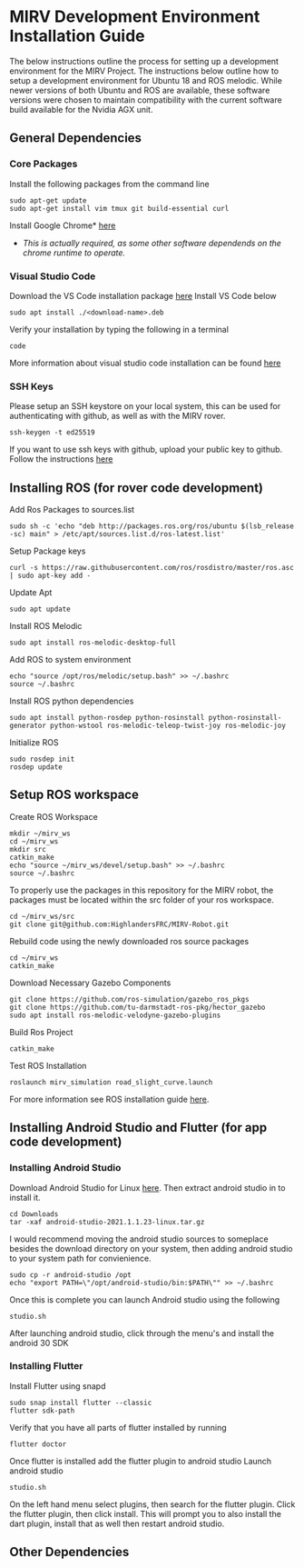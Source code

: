 # MIRV Development Environment Installation Guide

The below instructions outline the process for setting up a development environment for the MIRV Project. The instructions below outline how to setup a development environment for Ubuntu 18 and ROS melodic. While newer versions of both Ubuntu and ROS are available, these software versions were chosen to maintain compatibility with the current software build available for the Nvidia AGX unit. 

## General Dependencies 
### Core Packages
Install the following packages from the command line
```
sudo apt-get update
sudo apt-get install vim tmux git build-essential curl
```

Install Google Chrome* [here](https://www.google.com/chrome/)

* *This is actually required, as some other software dependends on the chrome runtime to operate.*
### Visual Studio Code
Download the VS Code installation package [here](https://code.visualstudio.com/download)
Install VS Code below
```
sudo apt install ./<download-name>.deb
```
Verify your installation by typing the following in a terminal
```
code
```

More information about visual studio code installation can be found [here](https://code.visualstudio.com/docs/setup/linux)

### SSH Keys
Please setup an SSH keystore on your local system, this can be used for authenticating with github, as well as with the MIRV rover. 
```
ssh-keygen -t ed25519
```

If you want to use ssh keys with github, upload your public key to github. Follow the instructions [here](https://docs.github.com/en/authentication/connecting-to-github-with-ssh/adding-a-new-ssh-key-to-your-github-account)

## Installing ROS (for rover code development)
Add Ros Packages to sources.list
```
sudo sh -c 'echo "deb http://packages.ros.org/ros/ubuntu $(lsb_release -sc) main" > /etc/apt/sources.list.d/ros-latest.list'
```
Setup Package keys
```
curl -s https://raw.githubusercontent.com/ros/rosdistro/master/ros.asc | sudo apt-key add -
```
Update Apt
```
sudo apt update
```

Install ROS Melodic
```
sudo apt install ros-melodic-desktop-full
```

Add ROS to system environment
```
echo "source /opt/ros/melodic/setup.bash" >> ~/.bashrc
source ~/.bashrc
```

Install ROS python dependencies
```
sudo apt install python-rosdep python-rosinstall python-rosinstall-generator python-wstool ros-melodic-teleop-twist-joy ros-melodic-joy
```

Initialize ROS
```
sudo rosdep init
rosdep update
```

## Setup ROS workspace



Create ROS Workspace
```
mkdir ~/mirv_ws
cd ~/mirv_ws
mkdir src 
catkin_make
echo "source ~/mirv_ws/devel/setup.bash" >> ~/.bashrc
source ~/.bashrc
```

To properly use the packages in this repository for the MIRV robot, the packages must be located within the src folder of your ros workspace.
```
cd ~/mirv_ws/src
git clone git@github.com:HighlandersFRC/MIRV-Robot.git
```

Rebuild code using the newly downloaded ros source packages
```
cd ~/mirv_ws
catkin_make
```

Download Necessary Gazebo Components
```
git clone https://github.com/ros-simulation/gazebo_ros_pkgs
git clone https://github.com/tu-darmstadt-ros-pkg/hector_gazebo
sudo apt install ros-melodic-velodyne-gazebo-plugins
```

Build Ros Project
```
catkin_make
```

Test ROS Installation
```
roslaunch mirv_simulation road_slight_curve.launch
```


For more information see ROS installation guide [here](http://wiki.ros.org/melodic/Installation/Ubuntu).

## Installing Android Studio and Flutter (for app code development)
### Installing Android Studio
Download Android Studio for Linux [here](https://developer.android.com/studio). Then extract android studio in to install it.
```
cd Downloads
tar -xaf android-studio-2021.1.1.23-linux.tar.gz
```
I would recommend moving the android studio sources to someplace besides the download directory on your system, then adding android studio to your system path for convienience.
```
sudo cp -r android-studio /opt
echo "export PATH=\"/opt/android-studio/bin:$PATH\"" >> ~/.bashrc
```

Once this is complete you can launch Android studio using the following
```
studio.sh
```
After launching android studio, click through the menu's and install the android 30 SDK


### Installing Flutter
Install Flutter using snapd
```
sudo snap install flutter --classic
flutter sdk-path
```

Verify that you have all parts of flutter installed by running
```
flutter doctor
```

Once flutter is installed add the flutter plugin to android studio
Launch android studio
```
studio.sh
```

On the left hand menu select plugins, then search for the flutter plugin. Click the flutter plugin, then click install. This will prompt you to also install the dart plugin, install that as well then restart android studio.


## Other Dependencies

